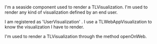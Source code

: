 I'm a seaside component used to render a TLVisualization.
I'm used to render any kind of visualization defined by an end user. 

I am registered as 'UserVisualization' .
I use a TLWebAppVisualization to know the visualization I have to render.

I'm used to render a TLVisualization through the method openOnWeb.